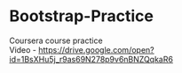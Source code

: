 # Bootstrap-Practice
Coursera course practice  
Video - https://drive.google.com/open?id=1BsXHu5j_r9as69N278p9v6nBNZQqkaR6
